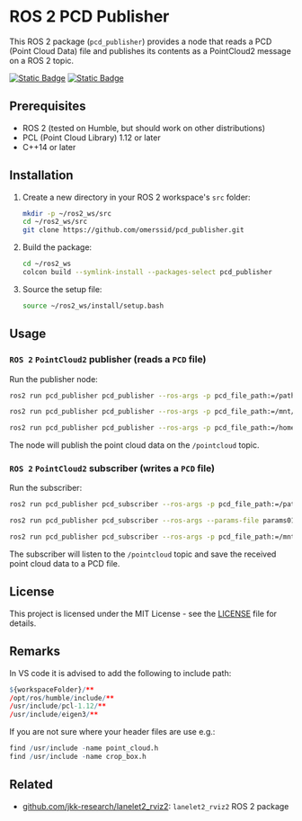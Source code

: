 # ROS 2 PCD Publisher

This ROS 2 package (`pcd_publisher`) provides a node that reads a PCD (Point Cloud Data) file and publishes its contents as a PointCloud2 message on a ROS 2 topic.

[![Static Badge](https://img.shields.io/badge/ROS_2-Humble-34aec5)](https://docs.ros.org/en/humble/)
[![Static Badge](https://img.shields.io/badge/ROS_2-Jazzy-34aec5)](https://docs.ros.org/en/jazzy/)



## Prerequisites

- ROS 2 (tested on Humble, but should work on other distributions)
- PCL (Point Cloud Library) 1.12 or later
- C++14 or later

## Installation

1. Create a new directory in your ROS 2 workspace's `src` folder:

   ```bash
   mkdir -p ~/ros2_ws/src
   cd ~/ros2_ws/src
   git clone https://github.com/omerssid/pcd_publisher.git
   ```

2. Build the package:

   ```bash
   cd ~/ros2_ws
   colcon build --symlink-install --packages-select pcd_publisher
   ```

3. Source the setup file:

   ```bash
   source ~/ros2_ws/install/setup.bash
   ```

## Usage

### `ROS 2` `PointCloud2` publisher (reads a `PCD` file)

Run the publisher node:

```bash
ros2 run pcd_publisher pcd_publisher --ros-args -p pcd_file_path:=/path/to/pcd
```

```bash
ros2 run pcd_publisher pcd_publisher --ros-args -p pcd_file_path:=/mnt/c/bag/pcd_test/campus1.pcd -p topic_name:=/points_campus
```

```bash
ros2 run pcd_publisher pcd_publisher --ros-args -p pcd_file_path:=/home/dev/autoware_map/gyor_campus/pointcloud_map.pcd -p topic_name:=/points_campus -p frame_id:=map_gyor_0
```

The node will publish the point cloud data on the `/pointcloud` topic.

### `ROS 2` `PointCloud2` subscriber (writes a `PCD` file)

Run the subscriber:

```bash
ros2 run pcd_publisher pcd_subscriber --ros-args -p pcd_file_path:=/path/to/pcd -p topic:=/pointcloud
```

```bash
ros2 run pcd_publisher pcd_subscriber --ros-args --params-file params01.yaml
```

```bash
ros2 run pcd_publisher pcd_subscriber --ros-args -p pcd_file_path:=/mnt/c/bag/pcd_test/ -p topic_name:=/lexus3/os_center/points -p frame_id:=map_gyor_0 -p continuous_saving:=true -p continuous_saving_rate:=0.5
```

The subscriber will listen to the `/pointcloud` topic and save the received point cloud data to a PCD file.


## License

This project is licensed under the MIT License - see the [LICENSE](LICENSE) file for details.

## Remarks

In VS code it is advised to add the following to include path:

``` r
${workspaceFolder}/**
/opt/ros/humble/include/**
/usr/include/pcl-1.12/**
/usr/include/eigen3/**
```

If you are not sure where your header files are use e.g.:
``` r
find /usr/include -name point_cloud.h
find /usr/include -name crop_box.h
```

## Related

- [github.com/jkk-research/lanelet2_rviz2](https://github.com/jkk-research/lanelet2_rviz2): `lanelet2_rviz2` ROS 2 package
